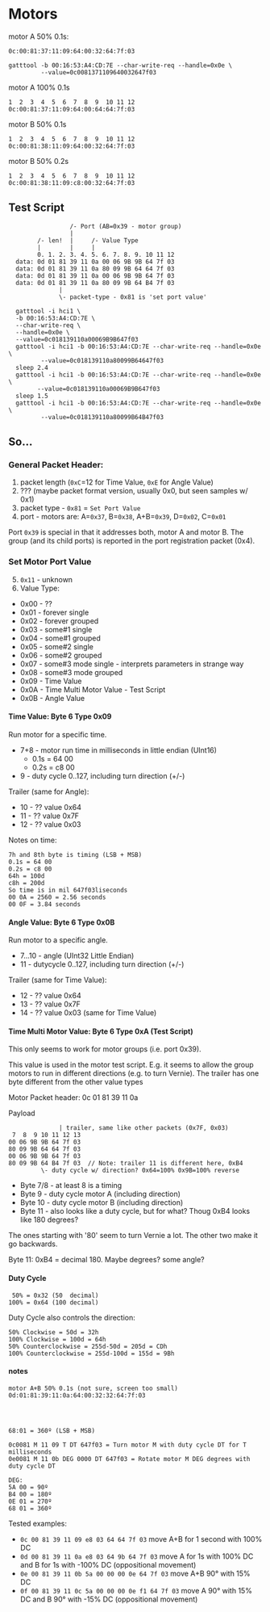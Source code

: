 
# Motors

motor A 50% 0.1s:

    0c:00:81:37:11:09:64:00:32:64:7f:03

    gatttool -b 00:16:53:A4:CD:7E --char-write-req --handle=0x0e \
             --value=0c0081371109640032647f03

motor A 100% 0.1s

    1  2  3  4  5  6  7  8  9  10 11 12
    0c:00:81:37:11:09:64:00:64:64:7f:03

motor B 50% 0.1s

    1  2  3  4  5  6  7  8  9  10 11 12
    0c:00:81:38:11:09:64:00:32:64:7f:03

motor B 50% 0.2s

    1  2  3  4  5  6  7  8  9  10 11 12
    0c:00:81:38:11:09:c8:00:32:64:7f:03

## Test Script

```
                 /- Port (AB=0x39 - motor group)
                 |
        /- len!  |     /- Value Type
        |        |     |
        0. 1. 2. 3. 4. 5. 6. 7. 8. 9. 10 11 12
  data: 0d 01 81 39 11 0a 00 06 9B 9B 64 7f 03
  data: 0d 01 81 39 11 0a 80 09 9B 64 64 7f 03
  data: 0d 01 81 39 11 0a 00 06 9B 9B 64 7f 03
  data: 0d 01 81 39 11 0a 80 09 9B 64 B4 7f 03
              |
              \- packet-type - 0x81 is 'set port value'
```

	  gatttool -i hci1 \
      -b 00:16:53:A4:CD:7E \
      --char-write-req \
      --handle=0x0e \
      --value=0c018139110a00069B9B647f03
	  gatttool -i hci1 -b 00:16:53:A4:CD:7E --char-write-req --handle=0x0e \
             --value=0c018139110a80099B64647f03
	  sleep 2.4
	  gatttool -i hci1 -b 00:16:53:A4:CD:7E --char-write-req --handle=0x0e \
            --value=0c018139110a00069B9B647f03
	  sleep 1.5
	  gatttool -i hci1 -b 00:16:53:A4:CD:7E --char-write-req --handle=0x0e \
             --value=0c018139110a80099B64B47f03

## So...

### General Packet Header:

1. packet length (`0xC`=12 for Time Value, `0xE` for Angle Value)
2. ??? (maybe packet format version, usually 0x0, but seen samples w/ 0x1)
3. packet type - `0x81` = `Set Port Value`
4. port - motors are: A=`0x37`, B=`0x38`, A+B=`0x39`, D=`0x02`, C=`0x01`

Port `0x39` is special in that it addresses both, motor A and motor B.
The group (and its child ports) is reported in the port registration 
packet (0x4).

### Set Motor Port Value

5. `0x11` - unknown
6. Value Type:
  - 0x00 - ??
  - 0x01 - forever single
  - 0x02 - forever grouped
  - 0x03 - some#1 single
  - 0x04 - some#1 grouped
  - 0x05 - some#2 single
  - 0x06 - some#2 grouped
  - 0x07 - some#3 mode single - interprets parameters in strange way
  - 0x08 - some#3 mode grouped
  - 0x09 - Time Value
  - 0x0A - Time Multi Motor Value - Test Script
  - 0x0B - Angle Value

#### Time Value: Byte 6 Type 0x09

Run motor for a specific time.

- 7+8 - motor run time in milliseconds in little endian (UInt16)
  - 0.1s = 64 00
  - 0.2s = c8 00
- 9 - duty cycle 0..127, including turn direction (+/-)

Trailer (same for Angle):

- 10 - ?? value 0x64
- 11 - ?? value 0x7F
- 12 - ?? value 0x03

Notes on time:

    7h and 8th byte is timing (LSB + MSB)
    0.1s = 64 00
    0.2s = c8 00
    64h = 100d
    c8h = 200d
    So time is in mil 647f03liseconds
    00 0A = 2560 = 2.56 seconds
    00 0F = 3.84 seconds
    
#### Angle Value: Byte 6 Type 0x0B

Run motor to a specific angle.

- 7...10 - angle (UInt32 Little Endian)
- 11 - dutycycle 0..127, including turn direction (+/-)

Trailer (same for Time Value):

- 12 - ?? value 0x64
- 13 - ?? value 0x7F
- 14 - ?? value 0x03 (same for Time Value)

#### Time Multi Motor Value: Byte 6 Type 0xA (Test Script)

This only seems to work for motor groups (i.e. port 0x39).

This value is used in the motor test script.
E.g. it seems to allow the group motors to run in different directions
(e.g. to turn Vernie).
The trailer has one byte different from the other value types

Motor Packet header: 0c 01 81 39 11 0a

Payload
```
              | trailer, same like other packets (0x7F, 0x03)
 7  8  9 10 11 12 13              
00 06 9B 9B 64 7f 03
80 09 9B 64 64 7f 03
00 06 9B 9B 64 7f 03
80 09 9B 64 B4 7f 03  // Note: trailer 11 is different here, 0xB4
         \- duty cycle w/ direction? 0x64=100% 0x9B=100% reverse
```

- Byte 7/8 - at least 8 is a timing
- Byte 9   - duty cycle motor A (including direction)
- Byte 10  - duty cycle motor B (including direction)
- Byte 11  - also looks like a duty cycle, but for what? Thoug 0xB4
             looks like 180 degrees?

The ones starting with '80' seem to turn Vernie a lot. The other two make it
go backwards.

Byte 11: 0xB4 = decimal 180. Maybe degrees? some angle?

#### Duty Cycle

     50% = 0x32 (50  decimal)
    100% = 0x64 (100 decimal)

Duty Cycle also controls the direction:

    50% Clockwise = 50d = 32h
    100% Clockwise = 100d = 64h
    50% Counterclockwise = 255d-50d = 205d = CDh
    100% Counterclockwise = 255d-100d = 155d = 9Bh

#### notes

```
motor A+B 50% 0.1s (not sure, screen too small)
0d:01:81:39:11:0a:64:00:32:32:64:7f:03




68:01 = 360º (LSB + MSB)

0c0081 M 11 09 T DT 647f03 = Turn motor M with duty cycle DT for T milliseconds 
0e0081 M 11 0b DEG 0000 DT 647f03 = Rotate motor M DEG degrees with duty cycle DT

DEG:
5A 00 = 90º
B4 00 = 180º
0E 01 = 270º
68 01 = 360º
```


Tested examples:
* `0c 00 81 39 11 09 e8 03 64 64 7f 03` move A+B for 1 second with 100% DC
* `0d 00 81 39 11 0a e8 03 64 9b 64 7f 03` move A for 1s with 100% DC and B for 1s with -100% DC (oppositional movement)
* `0e 00 81 39 11 0b 5a 00 00 00 0e 64 7f 03` move A+B 90° with 15% DC
* `0f 00 81 39 11 0c 5a 00 00 00 0e f1 64 7f 03` move A 90° with 15% DC and B 90° with -15% DC (oppositional movement)


